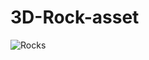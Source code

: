 # 3D-Rock-asset
 
 
 
 
 
![Rocks](https://user-images.githubusercontent.com/85696822/149277362-2c9048e6-d9f8-4c60-8dd3-02ced1db7946.png)
